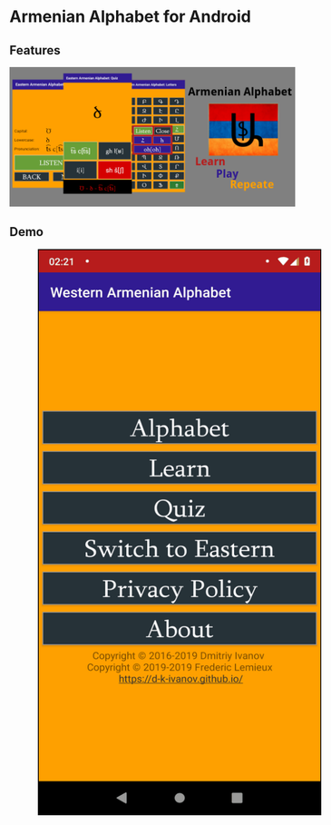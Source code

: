 # Armenian Alphabet for Android

## Features

![Features](/misc/initial_sources/Features.png)

## Demo

<a href="https://play.google.com/store/apps/details?id=com.pupupon.armenianalphabet" target="_blank">
  <img src="/misc/screenshot/phone.gif" alt="Armeinan Alphabet" style="width: 500px; margin:0px 50px 0px 50px;"/>
</a>
